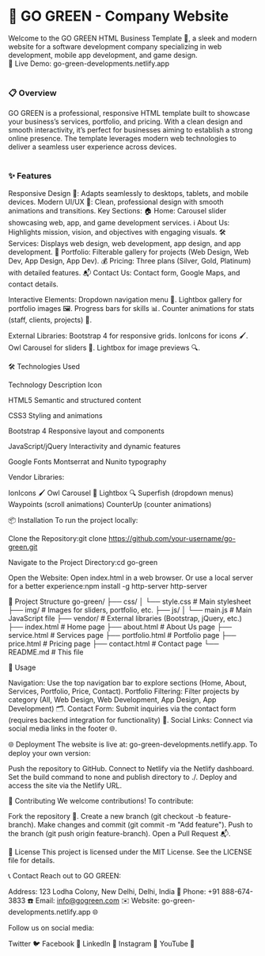 <h1>🌿 GO GREEN - Company Website</h1>
Welcome to the GO GREEN HTML Business Template 🚀, a sleek and modern website for a software development company specializing in web development, mobile app development, and game design.<br>
🔗 Live Demo: go-green-developments.netlify.app
<br>
<br>
<h3>📋 Overview</h3>
GO GREEN is a professional, responsive HTML template built to showcase your business’s services, portfolio, and pricing. With a clean design and smooth interactivity, it’s perfect for businesses aiming to establish a strong online presence. The template leverages modern web technologies to deliver a seamless user experience across devices.

  
  
  
<br>
<br>


<h3>✨ Features</h3>

Responsive Design 📱: Adapts seamlessly to desktops, tablets, and mobile devices.
Modern UI/UX 🎨: Clean, professional design with smooth animations and transitions.
Key Sections:
🏠 Home: Carousel slider showcasing web, app, and game development services.
ℹ️ About Us: Highlights mission, vision, and objectives with engaging visuals.
🛠️ Services: Displays web design, web development, app design, and app development.
📸 Portfolio: Filterable gallery for projects (Web Design, Web Dev, App Design, App Dev).
💰 Pricing: Three plans (Silver, Gold, Platinum) with detailed features.
📬 Contact Us: Contact form, Google Maps, and contact details.


Interactive Elements:
Dropdown navigation menu 📜.
Lightbox gallery for portfolio images 🖼️.
Progress bars for skills 📊.
Counter animations for stats (staff, clients, projects) 🔢.


External Libraries:
Bootstrap 4 for responsive grids.
IonIcons for icons 🖌️.
Owl Carousel for sliders 🎠.
Lightbox for image previews 🔍.




🛠️ Technologies Used



Technology
Description
Icon



HTML5
Semantic and structured content



CSS3
Styling and animations



Bootstrap 4
Responsive layout and components



JavaScript/jQuery
Interactivity and dynamic features



Google Fonts
Montserrat and Nunito typography



Vendor Libraries:

IonIcons 🖌️
Owl Carousel 🎠
Lightbox 🔍
Superfish (dropdown menus)
Waypoints (scroll animations)
CounterUp (counter animations)


📦 Installation
To run the project locally:

Clone the Repository:git clone https://github.com/your-username/go-green.git


Navigate to the Project Directory:cd go-green


Open the Website:
Open index.html in a web browser.
Or use a local server for a better experience:npm install -g http-server
http-server






📂 Project Structure
go-green/
├── css/
│   └── style.css           # Main stylesheet
├── img/                   # Images for sliders, portfolio, etc.
├── js/
│   └── main.js            # Main JavaScript file
├── vendor/                # External libraries (Bootstrap, jQuery, etc.)
├── index.html             # Home page
├── about.html             # About Us page
├── service.html           # Services page
├── portfolio.html         # Portfolio page
├── price.html             # Pricing page
├── contact.html           # Contact page
└── README.md              # This file


🚀 Usage

Navigation: Use the top navigation bar to explore sections (Home, About, Services, Portfolio, Price, Contact).
Portfolio Filtering: Filter projects by category (All, Web Design, Web Development, App Design, App Development) 🗂️.
Contact Form: Submit inquiries via the contact form (requires backend integration for functionality) 📧.
Social Links: Connect via social media links in the footer 🌐.


🌐 Deployment
The website is live at: go-green-developments.netlify.app.
To deploy your own version:

Push the repository to GitHub.
Connect to Netlify via the Netlify dashboard.
Set the build command to none and publish directory to ./.
Deploy and access the site via the Netlify URL.


🤝 Contributing
We welcome contributions! To contribute:

Fork the repository 🍴.
Create a new branch (git checkout -b feature-branch).
Make changes and commit (git commit -m "Add feature").
Push to the branch (git push origin feature-branch).
Open a Pull Request 📬.


📜 License
This project is licensed under the MIT License. See the LICENSE file for details.

📞 Contact
Reach out to GO GREEN:

Address: 123 Lodha Colony, New Delhi, Delhi, India 📍
Phone: +91 888-674-3833 ☎️
Email: info@gogreen.com ✉️
Website: go-green-developments.netlify.app 🌐

Follow us on social media:

Twitter 🐦
Facebook 📘
LinkedIn 💼
Instagram 📸
YouTube 🎥



  
  
